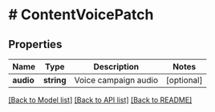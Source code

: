 # # ContentVoicePatch

## Properties

Name | Type | Description | Notes
------------ | ------------- | ------------- | -------------
**audio** | **string** | Voice campaign audio | [optional] 

[[Back to Model list]](../../README.md#documentation-for-models) [[Back to API list]](../../README.md#documentation-for-api-endpoints) [[Back to README]](../../README.md)


